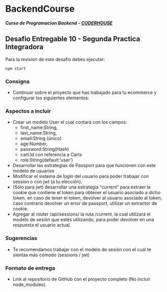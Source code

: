 # BackendCourse

**_Curso de Programacion Backend - [CODERHOUSE](https://www.coderhouse.com/)_**

## Desafio Entregable 10 - Segunda Practica Integradora

Para la revision de este desafio debes ejecutar:

```
npm start
```

### Consigna

- Continuar sobre el proyecto que has trabajado para tu ecommerce y configurar los siguientes elementos:

### Aspectos a incluir

- Crear un modelo User el cual contará con los campos:
  - first_name:String,
  - last_name:String,
  - email:String (único)
  - age:Number,
  - password:String(Hash)
  - cart:Id con referencia a Carts
  - role:String(default:’user’)
- Desarrollar las estrategias de Passport para que funcionen con este modelo de usuarios
- Modificar el sistema de login del usuario para poder trabajar con session o con jwt (a tu elección).
- (Sólo para jwt) desarrollar una estrategia “current” para extraer la cookie que contiene el token para obtener el usuario asociado a dicho token, en caso de tener el token, devolver al usuario asociado al token, caso contrario devolver un error de passport, utilizar un extractor de cookie.
- Agregar al router /api/sessions/ la ruta /current, la cual utilizará el modelo de sesión que estés utilizando, para poder devolver en una respuesta el usuario actual.

### Sugerencias

- Te recomendamos trabajar con el modelo de sesión con el cual te sientas más cómodo (sessions / jwt)

### Formato de entrega

- Link al repositorio de GitHub con el proyecto completo (No incluir node_modules).

[comment]: <> (Este desafio pertenece a la clase 24 "Segunda práctica integradora")
